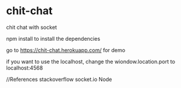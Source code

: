 # chit-chat
chit chat with socket

npm install to install the dependencies

go to https://chit-chat.herokuapp.com/ for demo

if you want to use the localhost, change the wiondow.location.port to
localhost:4568


//References
stackoverflow
socket.io
Node